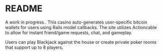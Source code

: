 # README

A work in progress.. This casino auto-generates user-specific bitcoin wallets for users using Rails model callbacks. 
The site utilizes Actioncable to allow for instant friend/game requests, chat, and gameplay. 

Users can play Blackjack against the house or create private poker rooms that support up to 8 players. 
